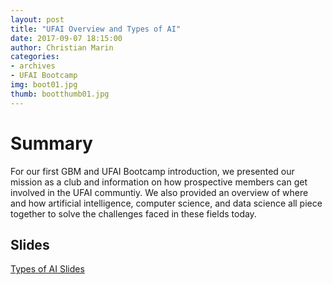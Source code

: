 ```yaml
---
layout: post
title: "UFAI Overview and Types of AI"
date: 2017-09-07 18:15:00
author: Christian Marin
categories:
- archives
- UFAI Bootcamp
img: boot01.jpg
thumb: bootthumb01.jpg
---
```


# Summary

For our first GBM and UFAI Bootcamp introduction, we presented our mission as a club and information on how prospective members can get involved in the UFAI communtiy. We also provided an overview of where and how artificial intelligence, computer science, and data science all piece together to solve the challenges faced in these fields today.

## Slides

[Types of AI Slides](https://docs.google.com/presentation/d/1AO1YGm2IDLuEJWn4ILiBrCMJFVm4W6aogesvwr6eDko/edit?usp=sharing)